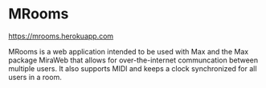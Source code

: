 # MRooms
https://mrooms.herokuapp.com

MRooms is a web application intended to be used with Max and the Max package MiraWeb that allows for over-the-internet communcation between multiple users. It also supports MIDI and keeps a clock synchronized for all users in a room.